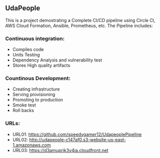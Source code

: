 ## UdaPeople
This is a project demostrating a Complete CI/CD pipeline using Circle CI, AWS Cloud Formation, Ansible, Prometheus, etc.
The Pipeline includes: 
### Continuous integration:
* Compiles code
* Units Testing
* Dependency Analysis and vulnerability test
* Stores High quality artifacts

### Countinous Development:
* Creating infrastructure
* Serving provisioning
* Promoting to production
* Smoke test
* Roll backs

### URLs:
* URL01: https://github.com/speedygamer12/UdapeoplePipeline
* URL02: http://udapeople-c147af0.s3-website-us-east-1.amazonaws.com
* URL03: https://d3amuprik3y4ia.cloudfront.net
